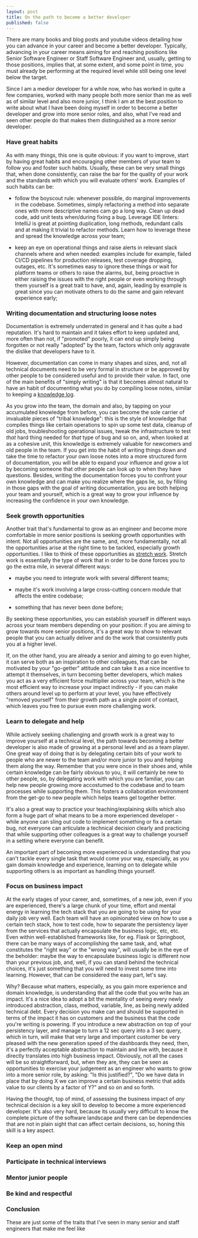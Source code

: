 ```yaml
---
layout: post
title: On the path to become a better developer
published: false
---
```


There are many books and blog posts and youtube videos detailing how you can advance in your career and become a better developer. Typically, advancing in your career means aiming for and reaching positions like Senior Software Engineer or Staff Software Engineer and, usually, getting to those positions, implies that, at some extent, and some point in time, you must already be performing at the required level while still being one level below the target.

Since I am a medior developer for a while now, who has worked in quite a few companies, worked with many people both more senior than me as well as of similar level and also more junior, I think I am at the best position to write about what I have been doing myself in order to become a better developer and grow into more senior roles, and also, what I've read and seen other people do that makes them distinguished as a more senior developer.

### Have great habits

As with many things, this one is quite obvious: if you want to improve, start by having great habits and encouraging other members of your team to follow you and foster such habits. Usually, these can be very small things that, when done consistently, can raise the bar for the quality of your work and the standards with which you will evaluate others' work. Examples of such habits can be:

- follow the boyscout rule: whenever possible, do marginal improvements in the codebase. Sometimes, simply refactoring a method into separate ones with more descriptive names cam go a long way. Clean up dead code, add unit tests when/during fixing a bug. Leverage IDE linters: IntelliJ is great at pointing duplication, long methods, redundant calls and at making it trivial to refactor methods. Learn how to leverage these and spread the knowledge across your team;

- keep an eye on operational things and raise alerts in relevant slack channels where and when needed: examples include for example, failed CI/CD pipelines for production releases, test coverage dropping, outages, etc. It's sometimes easy to ignore these things or wait for platform teams or others to raise the alarms, but, being proactive in either raising the issues with the right people or even working through them yourself is a great trait to have, and, again, leading by example is great since you can motivate others to do the same and gain relevant experience early;

### Writing documentation and structuring loose notes

Documentation is extremely underrated in general and it has quite a bad reputation. It's hard to maintain and it takes effort to keep updated and, more often than not, if "promoted" poorly, it can end up simply being forgotten or not really "adopted" by the team, factors which only aggravate the dislike that developers have to it.

However, documentation can come in many shapes and sizes, and, not all technical documents need to be very formal in structure or be approved by other people to be considered useful and to provide their value. In fact, one of the main benefits of "simply writing" is that it becomes almost natural to have an habit of documenting what you do by compiling loose notes, similar to keeping a [knowledge log](https://bruno-oliveira.github.io/techblog/Keep-a-log/).

As you grow into the team, the domain and also, by tapping on your accumulated knowledge from before, you can become the sole carrier of invaluable pieces of "tribal knowledge": this is the style of knowledge that compiles things like certain operations to spin up some test data, cleanup of old jobs, troubleshooting operational issues, tweak the infrastructure to test _that_ hard thing needed for _that_ type of bug and so on, and, when looked at as a cohesive unit, this knowledge is extremely valuable for newcomers and old people in the team. If you get into the habit of writing things down and take the time to refactor your own loose notes into a more structured form of documentation, you will be able to expand your influence and grow a lot by becoming someone that other people can look up to when they have questions. Besides, writing the documentation forces you to confront your own knowledge and can make you realize where the gaps lie, so, by filling in those gaps with the goal of writing documentation, you are both helping your team and yourself, which is a great way to grow your influence by increasing the confidence in your own knowledge.

### Seek growth opportunities

Another trait that's fundamental to grow as an engineer and become more comfortable in more senior positions is seeking growth opportunities with intent. Not all opportunities are the same, and, more fundamentally, not all the opportunities arise at the right time to be tackled, especially growth opportunities. I like to think of these opportunities as [stretch work](https://stackoverflow.blog/2021/08/16/using-stretch-work-assignments-to-help-engineers-grow/). Stretch work is essentially the type of work that in order to be done forces you to go the extra mile, in several different ways:

- maybe you need to integrate work with several different teams;

- maybe it's work involving a large cross-cutting concern module that affects the entire codebase;

- something that has never been done before;

By seeking these opportunities, you can establish yourself in different ways across your team members depending on your position: if you are aiming to grow towards more senior positions, it's a great way to show to relevant people that you can actually deliver and do the work that consistently puts you at a higher level. 

If, on the other hand, you are already a senior and aiming to go even higher, it can serve both as an inspiration to other colleagues, that can be motivated by your "go-getter" attitude and can take it as a nice incentive to attempt it themselves, in turn becoming better developers, which makes you act as a very efficient force multtiplier across your team, which is the most efficient way to increase your impact indirectly - if you can make others around level up to perform at your level, you have effectively "removed yourself" from their growth path as a single point of contact, which leaves you free to pursue even more challenging work.

### Learn to delegate and help

While actively seeking challenging and growth work is a great way to improve yourself at a technical level, the path towards becoming a better developer is also made of growing at a personal level and as a team player. One great way of doing that is by delegating certain bits of your work to people who are newer to the team and/or more junior to you and helping them along the way. Remember that you were once in their shoes and, while certain knowledge can be fairly obvious to you, it will certainly be new to other people, so, by delegating work with which you are familiar, you can help new people growing more accostumed to the codebase and to team processes while supporting them. This fosters a collaboration environment from the get-go to new people which helps teams gel together better.

It's also a great way to practice your teaching/explaining skills which also form a huge part of what means to be a more experienced developer - while anyone can sling out code to implement something or fix a certain bug, not everyone can articulate a technical decision clearly and practicing that while supporting other colleagues is a great way to challenge yourself in a setting where everyone can benefit.

An important part of becoming more experienced is understanding that you can't tackle every single task that would come your way, especially, as you gain domain knowledge and experience, learning on to delegate while supporting others is as important as handling things yourself.

### Focus on business impact

At the early stages of your career, and, sometimes, of a new job, even if you are experienced, there's a large chunk of your time, effort and mental energy in learning the tech stack that you are going to be using for your daily job very well. Each team will have an opinionated view on how to use a certain tech stack, how to test code, how to separate the persistency layer from the services that actually encapsulate the business logic, etc, etc. Even within well-established frameworks like, for eg. Flask or Springboot, there can be many ways of accomplishing the same task, and, what constitutes the "right way" or the "wrong way", will usually be in the eye of the beholder: maybe the way to encapsulate business logic is different now than your previous job, and, well, if you can stand behind the technical choices, it's just something that you will need to invest some time into learning. However, that can be considered the easy part, let's say.

Why? Because what matters, especially, as you gain more experience and domain knowledge, is understanding that all the code that you write has an impact. It's a nice idea to adopt a bit the mentality of seeing every newly introduced abstraction, class, method, variable, line, as being newly added technical debt. Every decision you make can and should be supported in terms of the impact it has on customers and the business that the code you're writing is powering. If you introduce a new abstraction on top of your persistency layer, and manage to turn a 12 sec query into a 3 sec query, which in turn, will make that very large and important customer be very pleased with the new generation speed of the dashboards they need, then, it's a perfectly acceptable abstraction to maintain and live with, because it directly translates into high business impact. Obviously, not all the cases will be so straightforward, but, when they are, they can be seen as opportunities to exercise your judgement as an engineer who wants to grow into a more senior role, by asking: "Is this justified?", "Do we have data in place that by doing X we can improve a certain business metric that adds value to our clients by a factor of Y?" and so on and so forth.

Having the thought, top of mind, of assessing the business impact of _any_ technical decision is a key skill to develop to become a more experienced developer. It's also very hard, because its usually very difficult to know the complete picture of the software landscape and there can be dependencies that are not in plain sight that can affect certain decisions, so, honing this skill is a key aspect.

### Keep an open mind

### Participate in technical interviews

### Mentor junior people

### Be kind and respectful

### Conclusion

These are just some of the traits that I've seen in many senior and staff engineers that make me feel like 
